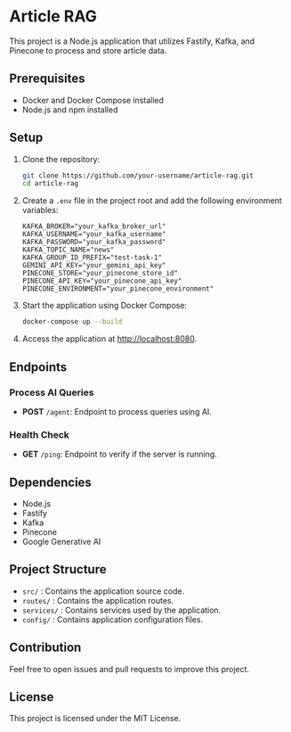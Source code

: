 # Article RAG

This project is a Node.js application that utilizes Fastify, Kafka, and Pinecone to process and store article data.

## Prerequisites

- Docker and Docker Compose installed
- Node.js and npm installed

## Setup

1. Clone the repository:
   ```bash
   git clone https://github.com/your-username/article-rag.git
   cd article-rag
   ```

2. Create a `.env` file in the project root and add the following environment variables:
   ```env
   KAFKA_BROKER="your_kafka_broker_url"
   KAFKA_USERNAME="your_kafka_username"
   KAFKA_PASSWORD="your_kafka_password"
   KAFKA_TOPIC_NAME="news"
   KAFKA_GROUP_ID_PREFIX="test-task-1"
   GEMINI_API_KEY="your_gemini_api_key"
   PINECONE_STORE="your_pinecone_store_id"
   PINECONE_API_KEY="your_pinecone_api_key"
   PINECONE_ENVIRONMENT="your_pinecone_environment"
   ```

3. Start the application using Docker Compose:
   ```bash
   docker-compose up --build
   ```

4. Access the application at [http://localhost:8080](http://localhost:8080).

## Endpoints

### Process AI Queries
- **POST** `/agent`: Endpoint to process queries using AI.

### Health Check
- **GET** `/ping`: Endpoint to verify if the server is running.

## Dependencies

- Node.js
- Fastify
- Kafka
- Pinecone
- Google Generative AI

## Project Structure

- `src/` : Contains the application source code.
- `routes/` : Contains the application routes.
- `services/` : Contains services used by the application.
- `config/` : Contains application configuration files.

## Contribution
Feel free to open issues and pull requests to improve this project.

## License
This project is licensed under the MIT License.

